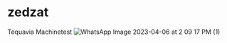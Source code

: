 # zedzat
Tequavia Machinetest
![WhatsApp Image 2023-04-06 at 2 09 17 PM (1)](https://user-images.githubusercontent.com/60210471/230323137-40e5f419-215f-4b11-b8d7-72bb7db250bf.jpeg)
